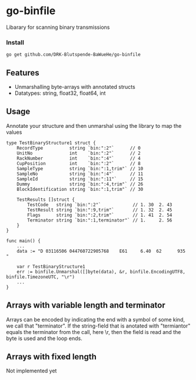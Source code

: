 # go-binfile
Libarary for scanning binary transmissions

### Install
```go get github.com/DRK-Blutspende-BaWueHe/go-binfile```

## Features
  * Unmarshalling byte-arrays with annotated structs
  * Datatypes: string, float32, float64, int

## Usage
Annotate your structure and then unmarshal using the library to map the values
```
type TestBinaryStructure1 struct {
	RecordType          string `bin:":2"`      // 0
	UnitNo              int    `bin:":2"`      // 2
	RackNumber          int    `bin:":4"`      // 4
	CupPosition         int    `bin:":2"`      // 8
	SampleType          string `bin:":1,trim"` // 10
	SampleNo            string `bin:":4"`      // 11
	SampleId            string `bin:":11"`     // 15
	Dummy               string `bin:":4,trim"` // 26
	BlockIdentification string `bin:":1,trim"` // 30

	TestResults []struct {
		TestCode   string `bin:":2"`            // 1. 30  2. 43
		TestResult string `bin:":9,trim"`       // 1. 32  2. 45
		Flags      string `bin:":2,trim"`       // 1. 41  2. 54
		Terminator string `bin:":1,terminator"` // 1.     2. 56
	}
}

func main() {
    ...
    data := "D 03116506 044760722905768    E61     6.40  62      935  "
	
    var r TestBinaryStructure1
	err := binfile.Unmarshal([]byte(data), &r, binfile.EncodingUTF8, binfile.TimezoneUTC, "\r")
    ...
}
```

## Arrays with variable length and terminator
Arrays can be encoded by indicating the end with a symbol of some kind, we call that "terminator". If the string-field that is anotated with "termiantor" equals the terminator from the call, here \r, then the field is read and the byte is used and the loop ends. 

## Arrays with fixed length
Not implemented yet

    